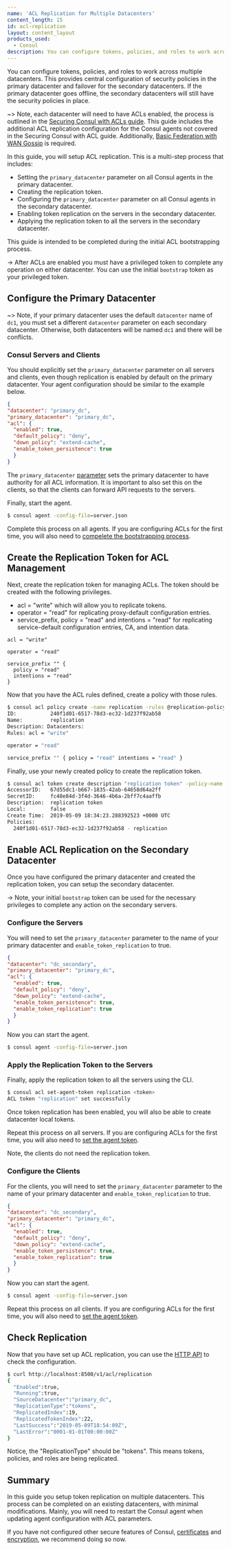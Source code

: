 ```yaml
---
name: 'ACL Replication for Multiple Datacenters'
content_length: 15
id: acl-replication
layout: content_layout
products_used:
  - Consul
description: You can configure tokens, policies, and roles to work across multiple datacenters.
---
```


You can configure tokens, policies, and roles to work across multiple
datacenters. This provides central configuration of security policies in the
primary datacenter and failover for the secondary datacenters. If the primary
datacenter goes offline, the secondary datacenters will still have the security
policies in place. 

~> Note, each datacenter will need to have ACLs enabled, the process is outlined in the [Securing Consul with ACLs
guide](/consul/security-networking/production-acls). This guide includes the additional ACL replication configuration for the Consul
agents not covered in the Securing Consul with ACL guide. Additionally,
[Basic Federation with WAN Gossip](/consul/security-networking/datacenters) is required. 

In this guide, you will setup ACL replication. This is a multi-step process
that includes:

- Setting the `primary_datacenter` parameter on all Consul agents in the primary datacenter.  
- Creating the replication token.  
- Configuring the `primary_datacenter` parameter on all Consul agents in the secondary datacenter.  
- Enabling token replication on the servers in the secondary datacenter.  
- Applying the replication token to all the servers in the secondary datacenter. 

This guide is intended to be completed during the initial ACL bootstrapping
process. 

-> After ACLs are enabled you must have a privileged token to complete any
operation on either datacenter. You can use the initial
`bootstrap` token as your privileged token.

## Configure the Primary Datacenter

~> Note, if your primary datacenter uses the default `datacenter` name of
`dc1`, you must set a different `datacenter` parameter on each secondary datacenter.
Otherwise, both datacenters will be named `dc1` and there will be conflicts.

### Consul Servers and Clients

You should explicitly set the  `primary_datacenter` parameter on all servers
and clients, even though replication is enabled by default on the primary
datacenter. Your agent configuration should be similar to the example below.  

```json 
{ 
"datacenter": "primary_dc", 
"primary_datacenter": "primary_dc",
"acl": { 
  "enabled": true, 
  "default_policy": "deny", 
  "down_policy": "extend-cache",
  "enable_token_persistence": true 
  } 
} 
```

The `primary_datacenter`
[parameter](https://www.consul.io/docs/agent/options.html#primary_datacenter)
sets the primary datacenter to have authority for all ACL information. It is
important to also set this on the clients, so that the clients can forward API
requests to the servers. 

Finally, start the agent.

```sh 
$ consul agent -config-file=server.json 
```

Complete this process on all agents. If you are configuring ACLs for the
first time, you will also need to [compelete the bootstrapping process](/consul/security-networking/production-acls).

## Create the Replication Token for ACL Management

Next, create the replication token for managing ACLs. The token should be
created with the following privileges.

- acl = "write" which will allow you to replicate tokens.  
- operator = "read" for replicating proxy-default configuration entries.
- service_prefix, policy = "read" and intentions = "read" for replicating
service-default configuration entries, CA, and intention data. 

```hcl 
acl = "write"

operator = "read"

service_prefix "" { 
  policy = "read" 
  intentions = "read" 
} 
```

Now that you have the ACL rules defined, create a policy with those rules. 

```sh 
$ consul acl policy create -name replication -rules @replication-policy.hcl 
ID:           240f1d01-6517-78d3-ec32-1d237f92ab58
Name:         replication 
Description: Datacenters: 
Rules: acl = "write"

operator = "read"

service_prefix "" { policy = "read" intentions = "read" } 
```

Finally, use your newly created policy to create the replication token.

```sh 
$ consul acl token create description "replication token" -policy-name replication 
AccessorID:   67d55dc1-b667-1835-42ab-64658d64a2ff 
SecretID:     fc48e84d-3f4d-3646-4b6a-2bff7c4aaffb 
Description:  replication token 
Local:        false
Create Time:  2019-05-09 18:34:23.288392523 +0000 UTC 
Policies: 
  240f1d01-6517-78d3-ec32-1d237f92ab58 - replication 
```

## Enable ACL Replication on the Secondary Datacenter

Once you have configured the primary datacenter and created the replication
token, you can setup the secondary datacenter. 

-> Note, your initial `bootstrap` token can be used for the necessary
privileges to complete any action on the secondary servers. 

### Configure the Servers 

You will need to set the `primary_datacenter` parameter to the name of your
primary datacenter and `enable_token_replication` to true.  

```json 
{ 
"datacenter": "dc_secondary", 
"primary_datacenter": "primary_dc", 
"acl": { 
  "enabled": true, 
  "default_policy": "deny", 
  "down_policy": "extend-cache", 
  "enable_token_persistence": true,
  "enable_token_replication": true
  } 
} 
```

Now you can start the agent.

```sh 
$ consul agent -config-file=server.json 
``` 

### Apply the Replication Token to the Servers

Finally, apply the replication token to all the servers using the CLI. 

```sh 
$ consul acl set-agent-token replication <token> 
ACL token "replication" set successfully 
```

Once token replication has been enabled, you will also be able to create
datacenter local tokens.

Repeat this process on all servers. If you are configuring ACLs for the
first time, you will also need to [set the agent token](/consul/security-networking/production-acls#add-the-token-to-the-agent).

Note, the clients do not need the replication token.

### Configure the Clients

For the clients, you will need to set the `primary_datacenter` parameter to the
name of your primary datacenter and `enable_token_replication` to true.

```json 
{ 
"datacenter": "dc_secondary", 
"primary_datacenter": "primary_dc",
"acl": { 
  "enabled": true, 
  "default_policy": "deny", 
  "down_policy": "extend-cache", 
  "enable_token_persistence": true, 
  "enable_token_replication": true 
  } 
} 
```

Now you can start the agent.

```sh 
$ consul agent -config-file=server.json 
``` 

Repeat this process on all clients. If you are configuring ACLs for the
first time, you will also need to [set the agent token](/consul/security-networking/production-acls#add-the-token-to-the-agent). 

## Check Replication 

Now that you have set up ACL replication, you can use the [HTTP API](https://www.consul.io/api/acl/acl.html#check-acl-replication) to check
the configuration.

```sh 
$ curl http://localhost:8500/v1/acl/replication
{
  "Enabled":true,
  "Running":true,
  "SourceDatacenter":"primary_dc",
  "ReplicationType":"tokens",
  "ReplicatedIndex":19,
  "ReplicatedTokenIndex":22,
  "LastSuccess":"2019-05-09T18:54:09Z",
  "LastError":"0001-01-01T00:00:00Z"
}
```

Notice, the "ReplicationType" should be "tokens". This means tokens, policies,
and roles are being replicated. 

## Summary

In this guide you setup token replication on multiple datacenters. This process can be completed on an existing datacenters, with minimal 
modifications. Mainly, you will need to restart the Consul agent when updating
agent configuration with ACL parameters. 

If you have not configured other secure features of Consul,
[certificates](consul/security-networking/certificates) and
[encryption](consul/security-networking/agent-encryption),
we recommend doing so now. 
